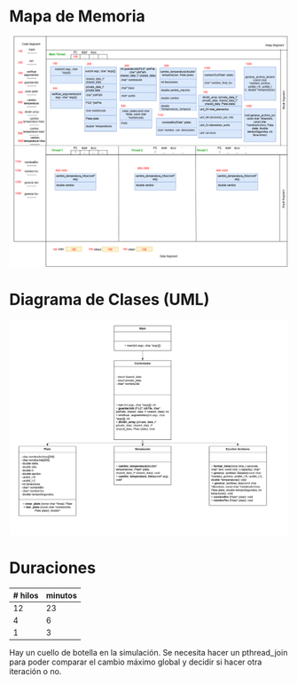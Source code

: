 # Mapa de Memoria
![alt text](tarea2_memoria.drawio.png)

# Diagrama de Clases (UML)
![alt text](<Tarea 2 Clases UML.png>)

# Duraciones
| # hilos | minutos| 
| --- | --- | 
| 12 | 23 | 
| 4 | 6 | 
| 1 | 3 |

Hay un cuello de botella en la simulación. Se necesita hacer un pthread_join para poder comparar el cambio máximo global y decidir si hacer otra iteración o no.